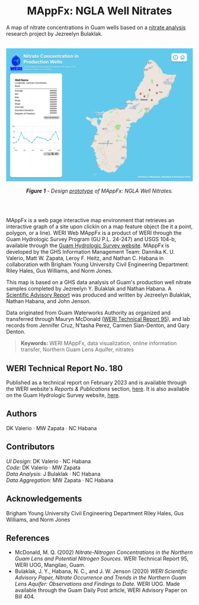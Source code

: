 <h1 align="center">MAppFx: NGLA Well Nitrates</h1>

A map of nitrate concentrations in Guam wells based on a [nitrate analysis](https://guamhydrologicsurvey.uog.edu/index.php/interagency-maps/) research project by Jezreelyn Bulaklak. 

<br> 

<img src="static/assets/MAppFx Prototype.png">
<p align="center">
    <i><b>Figure 1</b> - Design <a href="https://www.figma.com/proto/ufmyb9WJK5BqjH9o2Uaflk/NGLA-Well-Nitrate-Data---Web-App?page-id=132%3A74&node-id=138%3A12&viewport=312%2C323%2C0.09&scaling=scale-down&starting-point-node-id=138%3A12" target="_blank">prototype</a> of MAppFx: NGLA Well Nitrates.</i>
</p>

<br><br>

MAppFx is a web page interactive map environment that retrieves an interactive graph of a site upon clickin on a map feature object (be it a point, polygon, or a line). WERI Web MAppFx is a product of WERI through the Guam Hydrologic Survey Program (GU P.L. 24-247) and USGS 104-b, available through the [Guam Hydrologic Survey website](https://guamhydrologicsurvey.uog.edu/). MAppFx is developed by the GHS Information Management Team: Dannika K. U. Valerio, Matt W. Zapata, Leroy F. Heitz, and Nathan C. Habana in collaboration with Brigham Young University Civil Engineering Department: Riley Hales, Gus Williams, and Norm Jones.

This map is based on a GHS data analysis of Guam's production well nitrate samples completed by Jezreelyn Y. Bulaklak and Nathan Habana. A [Scientific Advisory Report](https://www.postguam.com/news/local/study-nitrate-levels-rising-in-water-wells/article_030ad950-27a5-11eb-b457-275e19ec9e17.html) was produced and written by Jezreelyn Bulaklak, Nathan Habana, and John Jenson. 

Data originated from Guam Waterworks Authority as organized and transferred through Mauryn McDonald ([WERI Technical Report 95](https://weri-cdn.uog.edu/wp-content/PDFs/TRs/WERI%20TR%2095%20-%20McDonald%202002.pdf)), and lab records from Jennifer Cruz, N'tasha Perez, Carmen Sian-Denton, and Gary Denton. 

> __Keywords:__ WERI MAppFx, data visualization, online information transfer, Northern Guam Lens Aquifer, nitrates 

## WERI Technical Report No. 180 
Published as a technical report on February 2023 and is available through the WERI website's _Reports & Publications_ section, [here](https://weri.uog.edu/reports-and-publications/). It is also available on the Guam Hydrologic Survey website, [here](https://guamhydrologicsurvey.uog.edu/index.php/2023/02/28/mappfx-production-well-nitrates-northern-guam-lens-aquifer-v2/). 

## Authors 

DK Valerio ‧ MW Zapata ‧ NC Habana 

## Contributors 

_UI Design_: DK Valerio ‧ NC Habana <br>
_Code:_ DK Valerio ‧ MW Zapata <br> 
_Data Analysis:_ J Bulaklak ‧ NC Habana <br>
_Data Aggregation:_ MW Zapata ‧ NC Habana 

## Acknowledgements 

Brigham Young University Civil Engineering Department 
Riley Hales, Gus Williams, and Norm Jones

## References
- McDonald, M. Q. (2002) _Nitrate-Nitrogen Concentrations in the Northern Guam Lens and Potential Nitrogen Sources._ WERI Technical Report 95, WERI UOG, Mangilao, Guam.
- Bulaklak, J. Y., Habana, N. C., and J. W. Jenson (2020) _WERI Scientific Advisory Paper, Nitrate Occurrence and Trends in the Northern Guam Lens Aquifer: Observations and Findings to Date._ WERI UOG. Made available through the Guam Daily Post article, WERI Advisory Paper on Bill 404.

